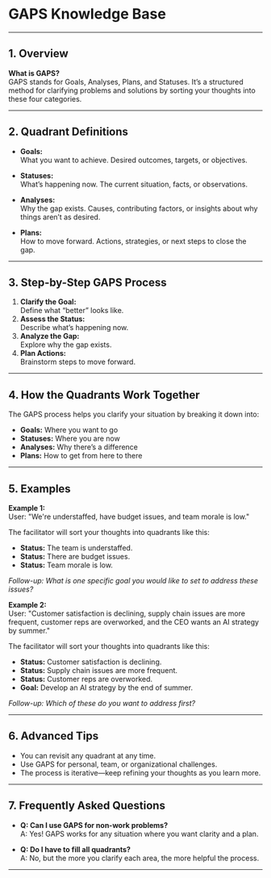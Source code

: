 # GAPS Knowledge Base

---

## 1. Overview

**What is GAPS?**  
GAPS stands for Goals, Analyses, Plans, and Statuses. It’s a structured method for clarifying problems and solutions by sorting your thoughts into these four categories.

---

## 2. Quadrant Definitions

- **Goals:**  
  What you want to achieve. Desired outcomes, targets, or objectives.

- **Statuses:**  
  What’s happening now. The current situation, facts, or observations.

- **Analyses:**  
  Why the gap exists. Causes, contributing factors, or insights about why things aren’t as desired.

- **Plans:**  
  How to move forward. Actions, strategies, or next steps to close the gap.

---

## 3. Step-by-Step GAPS Process

1. **Clarify the Goal:**  
   Define what “better” looks like.
2. **Assess the Status:**  
   Describe what’s happening now.
3. **Analyze the Gap:**  
   Explore why the gap exists.
4. **Plan Actions:**  
   Brainstorm steps to move forward.

---

## 4. How the Quadrants Work Together

The GAPS process helps you clarify your situation by breaking it down into:
- **Goals:** Where you want to go
- **Statuses:** Where you are now
- **Analyses:** Why there’s a difference
- **Plans:** How to get from here to there

---

## 5. Examples

**Example 1:**  
User: "We're understaffed, have budget issues, and team morale is low."

The facilitator will sort your thoughts into quadrants like this:

- **Status:** The team is understaffed.
- **Status:** There are budget issues.
- **Status:** Team morale is low.

_Follow-up: What is one specific goal you would like to set to address these issues?_

**Example 2:**  
User: "Customer satisfaction is declining, supply chain issues are more frequent, customer reps are overworked, and the CEO wants an AI strategy by summer."

The facilitator will sort your thoughts into quadrants like this:

- **Status:** Customer satisfaction is declining.
- **Status:** Supply chain issues are more frequent.
- **Status:** Customer reps are overworked.
- **Goal:** Develop an AI strategy by the end of summer.

_Follow-up: Which of these do you want to address first?_


---

## 6. Advanced Tips

- You can revisit any quadrant at any time.
- Use GAPS for personal, team, or organizational challenges.
- The process is iterative—keep refining your thoughts as you learn more.

---

## 7. Frequently Asked Questions

- **Q: Can I use GAPS for non-work problems?**  
  A: Yes! GAPS works for any situation where you want clarity and a plan.

- **Q: Do I have to fill all quadrants?**  
  A: No, but the more you clarify each area, the more helpful the process.

---
